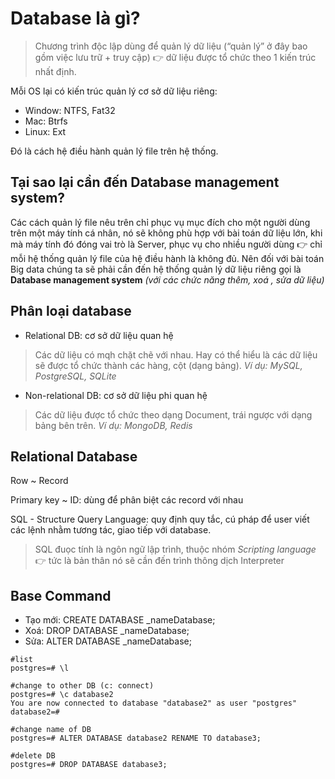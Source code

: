 # Database là gì?
> Chương trình độc lập dùng để quản lý dữ liệu (“quản lý” ở đây bao gồm việc  lưu trữ + truy cập) 👉 dữ liệu được tổ chức theo 1 kiến trúc nhất định. 

Mỗi OS lại có kiến trúc quản lý cơ sở dữ liệu riêng:       
+ Window: NTFS, Fat32      
+ Mac: Btrfs      
+ Linux: Ext

Đó là cách hệ điều hành quản lý file trên hệ thống.
## Tại sao lại cần đến Database management system? 
Các cách quản lý file nêu trên chỉ phục vụ mục đích cho một người dùng trên một máy tính cá nhân, nó sẽ không phù hợp với bài toán dữ liệu lớn, khi mà máy tính đó đóng vai trò là Server, phục vụ cho nhiều người dùng 👉 chỉ mỗi hệ thống quản lý file của hệ điều hành là không đủ.
Nên đối với bài toán Big data chúng ta sẽ phải cần đến hệ thống quản lý dữ liệu riêng gọi là **Database management system** *(với các chức năng thêm, xoá , sửa dữ liệu)*
## Phân loại database
+ Relational DB: cơ sở dữ liệu quan hệ

> Các dữ liệu có mqh chặt chẽ với nhau. Hay có thể hiểu là các dữ liệu sẽ được tổ chức thành các hàng, cột (dạng bảng). *Ví dụ: MySQL, PostgreSQL, SQLite* 

+ Non-relational DB: cơ sở dữ liệu phi quan hệ

> Các dữ liệu được tổ chức theo dạng Document, trái ngược với dạng bảng bên trên.  *Ví dụ: MongoDB, Redis* 

## Relational Database
Row ~ Record

Primary key ~ ID: dùng để phân biệt các record với nhau

SQL - Structure Query Language: quy định quy tắc, cú pháp để user viết các lệnh nhằm tương tác, giao tiếp với database. 

> SQL đuọc tính là ngôn ngữ lập trình, thuộc nhóm *Scripting language* 👉 tức là bản thân nó sẽ cần đến trình thông dịch Interpreter 

## Base Command

+ Tạo mới: CREATE DATABASE _nameDatabase; 
+ Xoá: DROP DATABASE _nameDatabase;
+ Sửa: ALTER DATABASE _nameDatabase;  
```postgresql
#list 
postgres=# \l

#change to other DB (c: connect)      
postgres=# \c database2
You are now connected to database "database2" as user "postgres"
database2=#

#change name of DB
postgres=# ALTER DATABASE database2 RENAME TO database3; 

#delete DB
postgres=# DROP DATABASE database3;
```


